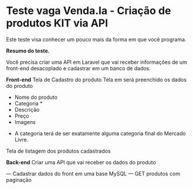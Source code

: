 # Teste vaga Venda.la - Criação de produtos KIT via API

Este teste visa conhecer um pouco mais da forma em que você programa.

**Resumo do teste.**

Você precisa criar uma API em Laravel que vai receber informações de um front-end desacoplado e cadastrar em um banco de dados.

**Front-end** 
Tela de Cadastro do produto
  Tela em será preenchido os dados do produto
  
 - Nome do produto
 - Categoria *
 - Descrição
 - Preço
 - Imagens
* A categoria terá de ser exatamente alguma categoria final do Mercado Livre.

 
Tela de listagem dos produtos cadastrados
 
**Back-end**
Criar uma API que vai receber os dados do produto

— Cadastrar dados do front em uma base MySQL
— GET produtos com paginação
